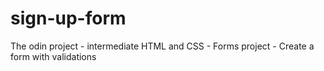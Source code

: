 # sign-up-form
The odin project - intermediate HTML and CSS - Forms project - Create a form with validations
